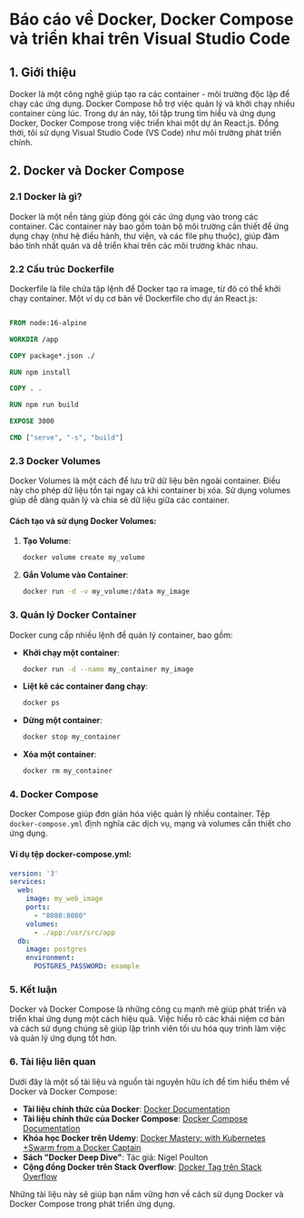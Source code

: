 # Báo cáo về Docker, Docker Compose và triển khai trên Visual Studio Code

## 1. Giới thiệu
Docker là một công nghệ giúp tạo ra các container - môi trường độc lập để chạy các ứng dụng. Docker Compose hỗ trợ việc quản lý và khởi chạy nhiều container cùng lúc. Trong dự án này, tôi tập trung tìm hiểu và ứng dụng Docker, Docker Compose trong việc triển khai một dự án React.js. Đồng thời, tôi sử dụng Visual Studio Code (VS Code) như môi trường phát triển chính.

## 2. Docker và Docker Compose

### 2.1 Docker là gì?
Docker là một nền tảng giúp đóng gói các ứng dụng vào trong các container. Các container này bao gồm toàn bộ môi trường cần thiết để ứng dụng chạy (như hệ điều hành, thư viện, và các file phụ thuộc), giúp đảm bảo tính nhất quán và dễ triển khai trên các môi trường khác nhau.

### 2.2 Cấu trúc Dockerfile
Dockerfile là file chứa tập lệnh để Docker tạo ra image, từ đó có thể khởi chạy container. Một ví dụ cơ bản về Dockerfile cho dự án React.js:
```Dockerfile

FROM node:16-alpine

WORKDIR /app

COPY package*.json ./

RUN npm install

COPY . .

RUN npm run build

EXPOSE 3000

CMD ["serve", "-s", "build"]

```

### 2.3 Docker Volumes

Docker Volumes là một cách để lưu trữ dữ liệu bên ngoài container. Điều này cho phép dữ liệu tồn tại ngay cả khi container bị xóa. Sử dụng volumes giúp dễ dàng quản lý và chia sẻ dữ liệu giữa các container.

#### Cách tạo và sử dụng Docker Volumes:

1. **Tạo Volume**:
   ```bash
   docker volume create my_volume
   ```

2. **Gắn Volume vào Container**:
   ```bash
   docker run -d -v my_volume:/data my_image
   ```

### 3. Quản lý Docker Container

Docker cung cấp nhiều lệnh để quản lý container, bao gồm:

- **Khởi chạy một container**:
  ```bash
  docker run -d --name my_container my_image
  ```

- **Liệt kê các container đang chạy**:
  ```bash
  docker ps
  ```

- **Dừng một container**:
  ```bash
  docker stop my_container
  ```

- **Xóa một container**:
  ```bash
  docker rm my_container
  ```

### 4. Docker Compose

Docker Compose giúp đơn giản hóa việc quản lý nhiều container. Tệp `docker-compose.yml` định nghĩa các dịch vụ, mạng và volumes cần thiết cho ứng dụng.

#### Ví dụ tệp docker-compose.yml:

```yaml
version: '3'
services:
  web:
    image: my_web_image
    ports:
      - "8080:8080"
    volumes:
      - ./app:/usr/src/app
  db:
    image: postgres
    environment:
      POSTGRES_PASSWORD: example
```

### 5. Kết luận

Docker và Docker Compose là những công cụ mạnh mẽ giúp phát triển và triển khai ứng dụng một cách hiệu quả. Việc hiểu rõ các khái niệm cơ bản và cách sử dụng chúng sẽ giúp lập trình viên tối ưu hóa quy trình làm việc và quản lý ứng dụng tốt hơn.

### 6. Tài liệu liên quan

Dưới đây là một số tài liệu và nguồn tài nguyên hữu ích để tìm hiểu thêm về Docker và Docker Compose:

- **Tài liệu chính thức của Docker**: [Docker Documentation](https://docs.docker.com/)
- **Tài liệu chính thức của Docker Compose**: [Docker Compose Documentation](https://docs.docker.com/compose/)
- **Khóa học Docker trên Udemy**: [Docker Mastery: with Kubernetes +Swarm from a Docker Captain](https://www.udemy.com/course/docker-mastery/)
- **Sách "Docker Deep Dive"**: Tác giả: Nigel Poulton
- **Cộng đồng Docker trên Stack Overflow**: [Docker Tag trên Stack Overflow](https://stackoverflow.com/questions/tagged/docker)

Những tài liệu này sẽ giúp bạn nắm vững hơn về cách sử dụng Docker và Docker Compose trong phát triển ứng dụng.
